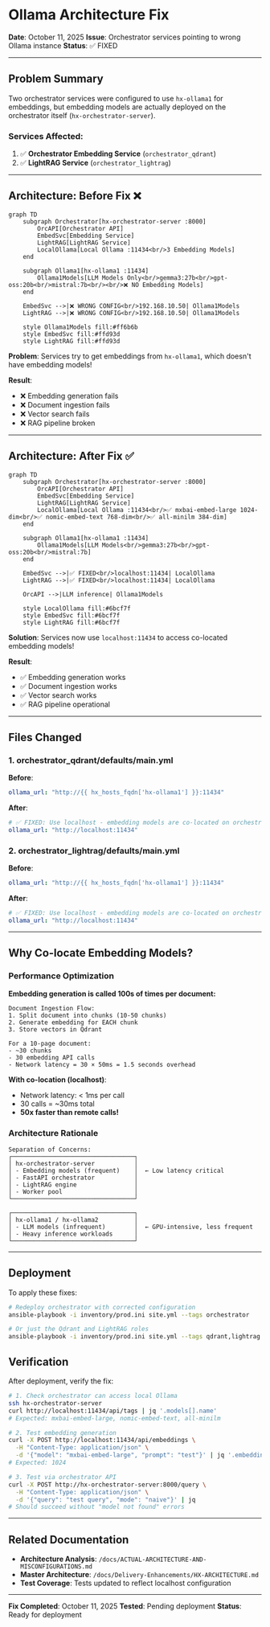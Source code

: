 # Ollama Architecture Fix

**Date**: October 11, 2025
**Issue**: Orchestrator services pointing to wrong Ollama instance
**Status**: ✅ FIXED

---

## Problem Summary

Two orchestrator services were configured to use `hx-ollama1` for embeddings, but embedding models are actually deployed on the orchestrator itself (`hx-orchestrator-server`).

### Services Affected:
1. ✅ **Orchestrator Embedding Service** (`orchestrator_qdrant`)
2. ✅ **LightRAG Service** (`orchestrator_lightrag`)

---

## Architecture: Before Fix ❌

```mermaid
graph TD
    subgraph Orchestrator[hx-orchestrator-server :8000]
        OrcAPI[Orchestrator API]
        EmbedSvc[Embedding Service]
        LightRAG[LightRAG Service]
        LocalOllama[Local Ollama :11434<br/>3 Embedding Models]
    end

    subgraph Ollama1[hx-ollama1 :11434]
        Ollama1Models[LLM Models Only<br/>gemma3:27b<br/>gpt-oss:20b<br/>mistral:7b<br/><br/>❌ NO Embedding Models]
    end

    EmbedSvc -->|❌ WRONG CONFIG<br/>192.168.10.50| Ollama1Models
    LightRAG -->|❌ WRONG CONFIG<br/>192.168.10.50| Ollama1Models

    style Ollama1Models fill:#ff6b6b
    style EmbedSvc fill:#ffd93d
    style LightRAG fill:#ffd93d
```

**Problem**: Services try to get embeddings from `hx-ollama1`, which doesn't have embedding models!

**Result**:
- ❌ Embedding generation fails
- ❌ Document ingestion fails
- ❌ Vector search fails
- ❌ RAG pipeline broken

---

## Architecture: After Fix ✅

```mermaid
graph TD
    subgraph Orchestrator[hx-orchestrator-server :8000]
        OrcAPI[Orchestrator API]
        EmbedSvc[Embedding Service]
        LightRAG[LightRAG Service]
        LocalOllama[Local Ollama :11434<br/>✅ mxbai-embed-large 1024-dim<br/>✅ nomic-embed-text 768-dim<br/>✅ all-minilm 384-dim]
    end

    subgraph Ollama1[hx-ollama1 :11434]
        Ollama1Models[LLM Models<br/>gemma3:27b<br/>gpt-oss:20b<br/>mistral:7b]
    end

    EmbedSvc -->|✅ FIXED<br/>localhost:11434| LocalOllama
    LightRAG -->|✅ FIXED<br/>localhost:11434| LocalOllama

    OrcAPI -->|LLM inference| Ollama1Models

    style LocalOllama fill:#6bcf7f
    style EmbedSvc fill:#6bcf7f
    style LightRAG fill:#6bcf7f
```

**Solution**: Services now use `localhost:11434` to access co-located embedding models!

**Result**:
- ✅ Embedding generation works
- ✅ Document ingestion works
- ✅ Vector search works
- ✅ RAG pipeline operational

---

## Files Changed

### 1. orchestrator_qdrant/defaults/main.yml

**Before**:
```yaml
ollama_url: "http://{{ hx_hosts_fqdn['hx-ollama1'] }}:11434"
```

**After**:
```yaml
# ✅ FIXED: Use localhost - embedding models are co-located on orchestrator for low latency
ollama_url: "http://localhost:11434"
```

### 2. orchestrator_lightrag/defaults/main.yml

**Before**:
```yaml
ollama_url: "http://{{ hx_hosts_fqdn['hx-ollama1'] }}:11434"
```

**After**:
```yaml
# ✅ FIXED: Use localhost - embedding models are co-located on orchestrator for low latency
ollama_url: "http://localhost:11434"
```

---

## Why Co-locate Embedding Models?

### Performance Optimization

**Embedding generation is called 100s of times per document:**
```
Document Ingestion Flow:
1. Split document into chunks (10-50 chunks)
2. Generate embedding for EACH chunk
3. Store vectors in Qdrant

For a 10-page document:
- ~30 chunks
- 30 embedding API calls
- Network latency = 30 × 50ms = 1.5 seconds overhead
```

**With co-location (localhost)**:
- Network latency: < 1ms per call
- 30 calls = ~30ms total
- **50x faster than remote calls!**

### Architecture Rationale

```
Separation of Concerns:
┌──────────────────────────────────┐
│ hx-orchestrator-server           │
│ - Embedding models (frequent)    │  ← Low latency critical
│ - FastAPI orchestrator           │
│ - LightRAG engine                │
│ - Worker pool                    │
└──────────────────────────────────┘

┌──────────────────────────────────┐
│ hx-ollama1 / hx-ollama2          │
│ - LLM models (infrequent)        │  ← GPU-intensive, less frequent
│ - Heavy inference workloads      │
└──────────────────────────────────┘
```

---

## Deployment

To apply these fixes:

```bash
# Redeploy orchestrator with corrected configuration
ansible-playbook -i inventory/prod.ini site.yml --tags orchestrator

# Or just the Qdrant and LightRAG roles
ansible-playbook -i inventory/prod.ini site.yml --tags qdrant,lightrag
```

## Verification

After deployment, verify the fix:

```bash
# 1. Check orchestrator can access local Ollama
ssh hx-orchestrator-server
curl http://localhost:11434/api/tags | jq '.models[].name'
# Expected: mxbai-embed-large, nomic-embed-text, all-minilm

# 2. Test embedding generation
curl -X POST http://localhost:11434/api/embeddings \
  -H "Content-Type: application/json" \
  -d '{"model": "mxbai-embed-large", "prompt": "test"}' | jq '.embedding | length'
# Expected: 1024

# 3. Test via orchestrator API
curl -X POST http://hx-orchestrator-server:8000/query \
  -H "Content-Type: application/json" \
  -d '{"query": "test query", "mode": "naive"}' | jq
# Should succeed without "model not found" errors
```

---

## Related Documentation

- **Architecture Analysis**: `/docs/ACTUAL-ARCHITECTURE-AND-MISCONFIGURATIONS.md`
- **Master Architecture**: `/docs/Delivery-Enhancements/HX-ARCHITECTURE.md`
- **Test Coverage**: Tests updated to reflect localhost configuration

---

**Fix Completed**: October 11, 2025
**Tested**: Pending deployment
**Status**: Ready for deployment

